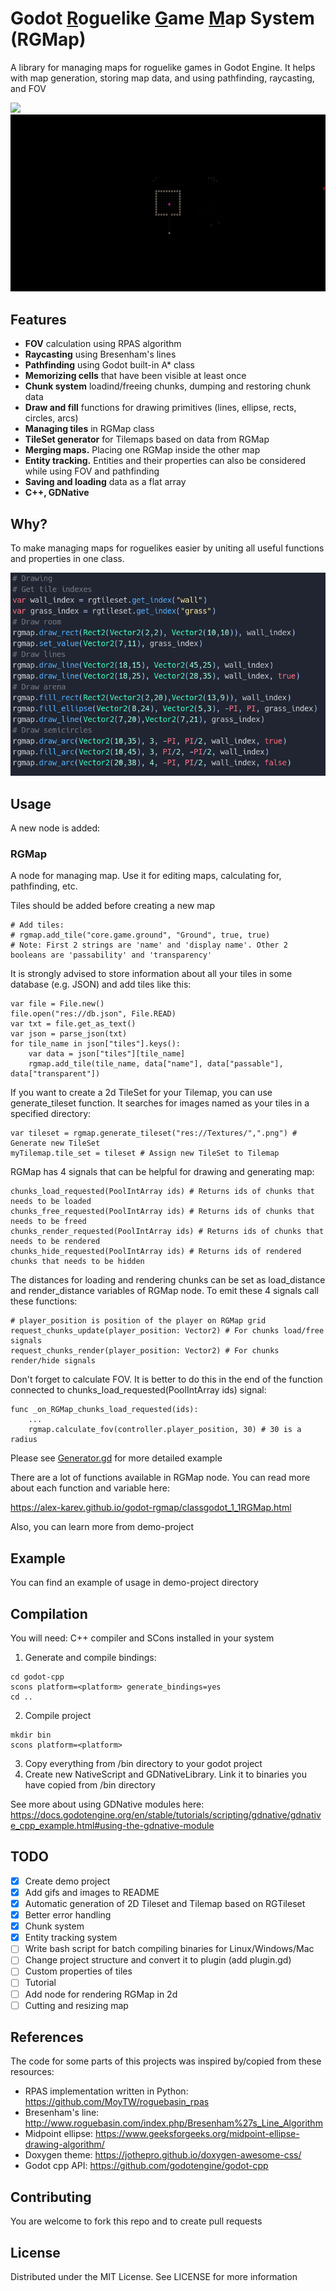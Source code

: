 # Godot <ins>R</ins>oguelike <ins>G</ins>ame <ins>M</ins>ap System (RGMap)

A library for managing maps for roguelike games in Godot Engine. It helps with map generation, storing map data, and using pathfinding, raycasting, and FOV

<img src="https://github.com/alex-karev/godot-rgmap/raw/main/screenshots/demo.gif">

<img src="https://github.com/alex-karev/godot-rgmap/raw/main/screenshots/demo2.gif">

## Features
* **FOV** calculation using RPAS algorithm
* **Raycasting** using Bresenham's lines
* **Pathfinding** using Godot built-in A* class
* **Memorizing cells** that have been visible at least once
* **Chunk system** loadind/freeing chunks, dumping and restoring chunk data
* **Draw and fill** functions for drawing primitives (lines, ellipse, rects, circles, arcs)
* **Managing tiles** in RGMap class
* **TileSet generator** for Tilemaps based on data from RGMap
* **Merging maps.** Placing one RGMap inside the other map
* **Entity tracking.** Entities and their properties can also be considered while using FOV and pathfinding 
* **Saving and loading** data as a flat array
* **C++, GDNative**

## Why?
To make managing maps for roguelikes easier by uniting all useful functions and properties in one class.

<img src="https://raw.githubusercontent.com/alex-karev/godot-rgmap/main/screenshots/code.png">

## Usage
A new node is added:

### RGMap
A node for managing map. Use it for editing maps, calculating for, pathfinding, etc.

Tiles should be added before creating a new map

```
# Add tiles:
# rgmap.add_tile("core.game.ground", "Ground", true, true)
# Note: First 2 strings are 'name' and 'display name'. Other 2 booleans are 'passability' and 'transparency'
```

It is strongly advised to store information about all your tiles in some database (e.g. JSON) and add tiles like this:

```
var file = File.new()
file.open("res://db.json", File.READ)
var txt = file.get_as_text()
var json = parse_json(txt)
for tile_name in json["tiles"].keys():
    var data = json["tiles"][tile_name]
    rgmap.add_tile(tile_name, data["name"], data["passable"], data["transparent"])
```

If you want to create a 2d TileSet for your Tilemap, you can use generate_tileset function. 
It searches for images named as your tiles in a specified directory:

```
var tileset = rgmap.generate_tileset("res://Textures/",".png") # Generate new TileSet
myTilemap.tile_set = tileset # Assign new TileSet to Tilemap
```

RGMap has 4 signals that can be helpful for drawing and generating map:

```
chunks_load_requested(PoolIntArray ids) # Returns ids of chunks that needs to be loaded
chunks_free_requested(PoolIntArray ids) # Returns ids of chunks that needs to be freed
chunks_render_requested(PoolIntArray ids) # Returns ids of chunks that needs to be rendered
chunks_hide_requested(PoolIntArray ids) # Returns ids of rendered chunks that needs to be hidden
```

The distances for loading and rendering chunks can be set as load_distance and render_distance variables of RGMap node. 
To emit these 4 signals call these functions:

```
# player_position is position of the player on RGMap grid
request_chunks_update(player_position: Vector2) # For chunks load/free signals
request_chunks_render(player_position: Vector2) # For chunks render/hide signals
```

Don't forget to calculate FOV. It is better to do this in the end of the function connected to chunks_load_requested(PoolIntArray ids) signal:

```
func _on_RGMap_chunks_load_requested(ids):
    ...
    rgmap.calculate_fov(controller.player_position, 30) # 30 is a radius
```

Please see [Generator.gd](https://github.com/alex-karev/godot-rgmap/blob/main/demo-project/Generator.gd) 
for more detailed example

There are a lot of functions available in RGMap node. You can read more about each function and variable  here:

<https://alex-karev.github.io/godot-rgmap/classgodot_1_1RGMap.html>

Also, you can learn more from demo-project

## Example
You can find an example of usage in demo-project directory

## Compilation
You will need: C++ compiler and SCons installed in your system

1. Generate and compile bindings:

```
cd godot-cpp
scons platform=<platform> generate_bindings=yes
cd ..
```

2. Compile project

```
mkdir bin
scons platform=<platform>
```

3. Copy everything from /bin directory to your godot project
4. Create new NativeScript and GDNativeLibrary. Link it to binaries you have copied from /bin directory

See more about using GDNative modules here: <https://docs.godotengine.org/en/stable/tutorials/scripting/gdnative/gdnative_cpp_example.html#using-the-gdnative-module>

## TODO
- [X] Create demo project
- [X] Add gifs and images to README
- [X] Automatic generation of 2D Tileset and Tilemap based on RGTileset
- [X] Better error handling
- [X] Chunk system
- [X] Entity tracking system
- [ ] Write bash script for batch compiling binaries for Linux/Windows/Mac
- [ ] Change project structure and convert it to plugin (add plugin.gd)
- [ ] Custom properties of tiles
- [ ] Tutorial
- [ ] Add node for rendering RGMap in 2d
- [ ] Cutting and resizing map

## References
The code for some parts of this projects was inspired by/copied from these resources:
* RPAS implementation written in Python: <https://github.com/MoyTW/roguebasin_rpas>
* Bresenham's line: <http://www.roguebasin.com/index.php/Bresenham%27s_Line_Algorithm>
* Midpoint ellipse: <https://www.geeksforgeeks.org/midpoint-ellipse-drawing-algorithm/>
* Doxygen theme: <https://jothepro.github.io/doxygen-awesome-css/>
* Godot cpp API: <https://github.com/godotengine/godot-cpp>

## Contributing
You are welcome to fork this repo and to create pull requests

## License
Distributed under the MIT License. See LICENSE for more information
